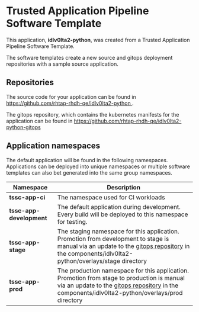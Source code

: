 # Trusted Application Pipeline Software Template

This application, **idlv0lta2-python**, was created from a Trusted Application Pipeline Software Template.

The software templates create a new source and gitops deployment repositories with a sample source application. 

## Repositories

The source code for your application can be found in [https://github.com/rhtap-rhdh-qe/idlv0lta2-python ](https://github.com/rhtap-rhdh-qe/idlv0lta2-python ).
 
The gitops repository, which contains the kubernetes manifests for the application can be found in 
[https://github.com/rhtap-rhdh-qe/idlv0lta2-python-gitops ](https://github.com/rhtap-rhdh-qe/idlv0lta2-python-gitops ) 

## Application namespaces 

The default application will be found in the following namespaces. Applications can be deployed into unique namespaces or multiple software templates can also bet generated into the same group namespaces.  

|  Namespace   |  Description   |  
| -------- | -------- |
| **tssc-app-ci** | The namespace used for CI workloads |
| **tssc-app-development** | The default application during development. Every build will be deployed to this namespace for testing. |
| **tssc-app-stage** | The staging namespace for this application. Promotion from development to stage is manual via an update to the [gitops repository](https://github.com/rhtap-rhdh-qe/idlv0lta2-python-gitops ) in the components/idlv0lta2-python/overlays/stage directory |
| **tssc-app-prod** | The production namespace for this application. Promotion from stage to production is manual via an update to the [gitops repository](https://github.com/rhtap-rhdh-qe/idlv0lta2-python-gitops ) in the components/idlv0lta2-python/overlays/prod directory |